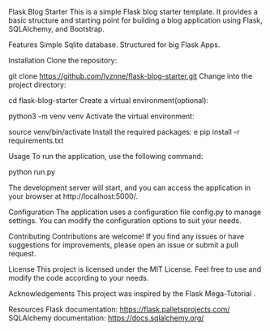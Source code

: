 Flask Blog Starter
This is a simple Flask blog starter template. It provides a basic structure and starting point for building a blog application using Flask, SQLAlchemy, and Bootstrap.

Features
Simple Sqlite database.
Structured for big Flask Apps.


Installation
Clone the repository:

git clone https://github.com/lyznne/flask-blog-starter.git
Change into the project directory:

cd flask-blog-starter
Create a virtual environment(optional):

python3 -m venv venv
Activate the virtual environment:



source venv/bin/activate
Install the required packages:
e
pip install -r requirements.txt



Usage
To run the application, use the following command:

python run.py

The development server will start, and you can access the application in your browser at http://localhost:5000/.

Configuration
The application uses a configuration file config.py to manage settings. You can modify the configuration options to suit your needs.

Contributing
Contributions are welcome! If you find any issues or have suggestions for improvements, please open an issue or submit a pull request.

License
This project is licensed under the MIT License. Feel free to use and modify the code according to your needs.

Acknowledgements
This project was inspired by the Flask Mega-Tutorial .

Resources
Flask documentation: https://flask.palletsprojects.com/
SQLAlchemy documentation: https://docs.sqlalchemy.org/




